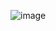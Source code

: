 ![image](https://github.com/sravanr788/Project-1.2/assets/141037717/c8299599-ef3e-450b-90bc-50e81d8c43b0)
